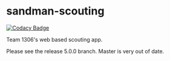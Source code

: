 # sandman-scouting
[![Codacy Badge](https://api.codacy.com/project/badge/Grade/d48c6eee405842e09a3c525aa82b3fe0)](https://www.codacy.com/app/BadgerBOTS/sandman-scouting?utm_source=github.com&amp;utm_medium=referral&amp;utm_content=team1306/sandman-scouting&amp;utm_campaign=Badge_Grade)

Team 1306's web based scouting app.

Please see the release 5.0.0 branch. Master is very out of date.
